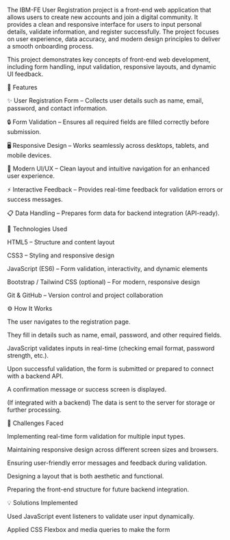The IBM-FE User Registration project is a front-end web application that allows users to create new accounts and join a digital community. It provides a clean and responsive interface for users to input personal details, validate information, and register successfully. The project focuses on user experience, data accuracy, and modern design principles to deliver a smooth onboarding process.

This project demonstrates key concepts of front-end web development, including form handling, input validation, responsive layouts, and dynamic UI feedback.

🌟 Features

✨ User Registration Form – Collects user details such as name, email, password, and contact information.

🔒 Form Validation – Ensures all required fields are filled correctly before submission.

🖥️ Responsive Design – Works seamlessly across desktops, tablets, and mobile devices.

🎨 Modern UI/UX – Clean layout and intuitive navigation for an enhanced user experience.

⚡ Interactive Feedback – Provides real-time feedback for validation errors or success messages.

📋 Data Handling – Prepares form data for backend integration (API-ready).

🧩 Technologies Used

HTML5 – Structure and content layout

CSS3 – Styling and responsive design

JavaScript (ES6) – Form validation, interactivity, and dynamic elements

Bootstrap / Tailwind CSS (optional) – For modern, responsive design

Git & GitHub – Version control and project collaboration

⚙️ How It Works

The user navigates to the registration page.

They fill in details such as name, email, password, and other required fields.

JavaScript validates inputs in real-time (checking email format, password strength, etc.).

Upon successful validation, the form is submitted or prepared to connect with a backend API.

A confirmation message or success screen is displayed.

(If integrated with a backend) The data is sent to the server for storage or further processing.

🚧 Challenges Faced

Implementing real-time form validation for multiple input types.

Maintaining responsive design across different screen sizes and browsers.

Ensuring user-friendly error messages and feedback during validation.

Designing a layout that is both aesthetic and functional.

Preparing the front-end structure for future backend integration.

💡 Solutions Implemented

Used JavaScript event listeners to validate user input dynamically.

Applied CSS Flexbox and media queries to make the form
